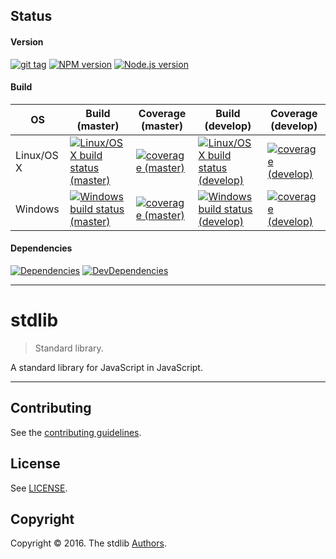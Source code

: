 <!-- <badges> -->
## Status

#### Version

[![git tag][tag-image]][tag-url] [![NPM version][npm-image]][npm-url] [![Node.js version][node-image]][node-url]

#### Build

<!-- TODO: distinguish between Linux and Windows code coverage -->
| OS | Build (master) | Coverage (master) | Build (develop) | Coverage (develop) |
| --- | --- | --- | --- | --- |
| Linux/OS X | [![Linux/OS X build status (master)][build-image-master]][build-url-master] | [![coverage (master)][coverage-image-master]][coverage-url-master] | [![Linux/OS X build status (develop)][build-image-develop]][build-url-develop] | [![coverage (develop)][coverage-image-develop]][coverage-url-develop]
| Windows | [![Windows build status (master)][windows-build-image-master]][windows-build-url-master] | [![coverage (master)][coverage-image-master]][coverage-url-master] | [![Windows build status (develop)][windows-build-image-develop]][windows-build-url-develop] | [![coverage (develop)][coverage-image-develop]][coverage-url-develop] |


#### Dependencies

[![Dependencies][dependencies-image]][dependencies-url] [![DevDependencies][dev-dependencies-image]][dev-dependencies-url]

---

<!-- </badges> -->

stdlib
===

> Standard library.

A standard library for JavaScript in JavaScript.


---

## Contributing

See the [contributing guidelines][contributing].


## License

See [LICENSE][license].


## Copyright

Copyright &copy; 2016. The stdlib [Authors][authors].


<!-- <links> -->

[npm-image]: https://img.shields.io/npm/v/@stdlib-js/stdlib.svg
[npm-url]: https://npmjs.org/package/@stdlib-js/stdlib

[tag-image]: https://img.shields.io/github/tag/stdlib-js/stdlib.svg
[tag-url]: https://github.com/stdlib-js/stdlib/tags

[node-image]: https://img.shields.io/node/v/@stdlib-js/stdlib.svg
[node-url]: https://github.com/@stdlib-js/stdlib

[build-image-master]: https://img.shields.io/travis/stdlib-js/stdlib/master.svg
[build-url-master]: https://travis-ci.org/stdlib-js/stdlib

[build-image-develop]: https://img.shields.io/travis/stdlib-js/stdlib/develop.svg
[build-url-develop]: https://travis-ci.org/stdlib-js/stdlib

<!-- FIXME: shields.io AppVeyor badges do not seem to work -->

[windows-build-image-master]: https://img.shields.io/appveyor/ci/stdlib-js/stdlib/master.svg
[windows-build-url-master]: https://ci.appveyor.com/api/projects/status/github/stdlib-js/stdlib?branch=master&svg=true

[windows-build-image-develop]: https://img.shields.io/appveyor/ci/stdlib-js/stdlib/develop.svg
[windows-build-url-develop]: https://ci.appveyor.com/api/projects/status/github/stdlib-js/stdlib?branch=develop&svg=true

[coverage-image-master]: https://img.shields.io/codecov/c/github/stdlib-js/stdlib/master.svg
[coverage-url-master]: https://codecov.io/github/stdlib-js/stdlib/branch/master

[coverage-image-develop]: https://img.shields.io/codecov/c/github/stdlib-js/stdlib/develop.svg
[coverage-url-develop]: https://codecov.io/github/stdlib-js/stdlib/branch/develop

[dependencies-image]: https://img.shields.io/david/stdlib-js/stdlib/develop.svg
[dependencies-url]: https://david-dm.org/stdlib-js/stdlib/develop

[dev-dependencies-image]: https://img.shields.io/david/dev/stdlib-js/stdlib/develop.svg
[dev-dependencies-url]: https://david-dm.org/stdlib-js/stdlib/develop#info=devDependencies

[contributing]: https://github.com/stdlib-js/stdlib/blob/master/.github/CONTRIBUTING.md
[authors]: https://github.com/stdlib-js/stdlib/graphs/contributors
[license]: https://raw.githubusercontent.com/stdlib-js/stdlib/master/LICENSE

<!-- </links> -->
